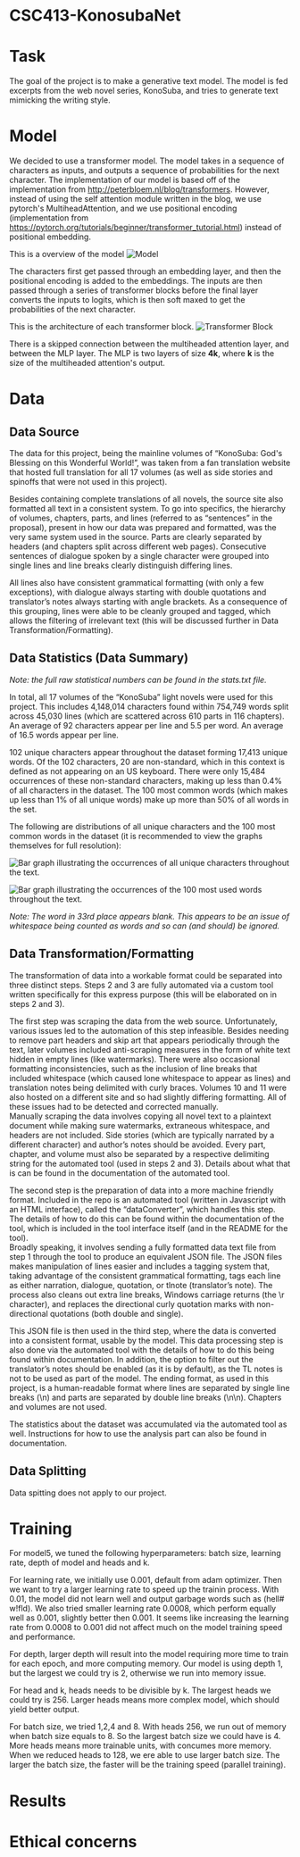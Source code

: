# CSC413-KonosubaNet

# Task

The goal of the project is to make a generative text model. The model is fed excerpts from the web novel series, KonoSuba, and tries to generate text mimicking the writing style. 

# Model
We decided to use a transformer model. The model takes in a sequence of characters as inputs, and outputs a sequence of probabilities for the next character. The implementation of our model is based off of the implementation from http://peterbloem.nl/blog/transformers. However, instead of using the self attention module written in the blog, we use pytorch's MultiheadAttention, and we use positional encoding (implementation from https://pytorch.org/tutorials/beginner/transformer_tutorial.html) instead of positional embedding. 

This is a overview of the model
![Model](Transformer_Architecture.jpeg)

The characters first get passed through an embedding layer, and then the positional encoding is added to the embeddings. The inputs are then passed through a series of transformer blocks before the final layer converts the inputs to logits, which is then soft maxed to get the probabilities of the next character.

This is the architecture of each transformer block.
![Transformer Block](Transformer_Block.jpeg)

There is a skipped connection between the multiheaded attention layer, and between the MLP layer. The MLP is two layers of size **4k**, where **k** is the size of the multiheaded attention's output. 

# Data
## Data Source

The data for this project, being the mainline volumes of “KonoSuba: God's Blessing on this Wonderful World!”, was taken from a fan translation website that hosted full translation for all 17 volumes (as well as side stories and spinoffs that were not used in this project). 

Besides containing complete translations of all novels, the source site also formatted all text in a consistent system. To go into specifics, the hierarchy of volumes, chapters, parts, and lines (referred to as “sentences” in the proposal), present in how our data was prepared and formatted, was the very same system used in the source. Parts are clearly separated by headers (and chapters split across different web pages). Consecutive sentences of dialogue spoken by a single character were grouped into single lines and line breaks clearly distinguish differing lines. 

All lines also have consistent grammatical formatting (with only a few exceptions), with dialogue always starting with double quotations and translator’s notes always starting with angle brackets. As a consequence of this grouping, lines were able to be cleanly grouped and tagged, which allows the filtering of irrelevant text (this will be discussed further in Data Transformation/Formatting). 

## Data Statistics (Data Summary)

*Note: the full raw statistical numbers can be found in the stats.txt file.*

In total, all 17 volumes of the “KonoSuba” light novels were used for this project. This includes 4,148,014 characters found within 754,749 words split across 45,030 lines (which are scattered across 610 parts in 116 chapters). An average of 92 characters appear per line and 5.5 per word. An average of 16.5 words appear per line.

102 unique characters appear throughout the dataset forming 17,413 unique words. Of the 102 characters, 20 are non-standard, which in this context is defined as not appearing on an US keyboard. There were only 15,484 occurrences of these non-standard characters, making up less than 0.4% of all characters in the dataset. The 100 most common words (which makes up less than 1% of all unique words) make up more than 50% of all words in the set.

The following are distributions of all unique characters and the 100 most common words in the dataset (it is recommended to view the graphs themselves for full resolution):

![Bar graph illustrating the occurrences of all unique characters throughout the text.](/data/graphs/Occurrence%20of%20all%20Characters.png)

![Bar graph illustrating the occurrences of the 100 most used words throughout the text.](/data/graphs/Occurrence%20of%20100%20Most%20Used%20Words.png)

*Note: The word in 33rd place appears blank. This appears to be an issue of whitespace being counted as words and so can (and should) be ignored.*

## Data Transformation/Formatting

The transformation of data into a workable format could be separated into three distinct steps. Steps 2 and 3 are fully automated via a custom tool written specifically for this express purpose (this will be elaborated on in steps 2 and 3).

The first step was scraping the data from the web source. Unfortunately, various issues led to the automation of this step infeasible. Besides needing to remove part headers and skip art that appears periodically through the text, later volumes included anti-scraping measures in the form of white text hidden in empty lines (like watermarks). There were also occasional formatting inconsistencies, such as the inclusion of line breaks that included whitespace (which caused lone whitespace to appear as lines) and translation notes being delimited with curly braces. Volumes 10 and 11 were also hosted on a different site and so had slightly differing formatting. All of these issues had to be detected and corrected manually.  
Manually scraping the data involves copying all novel text to a plaintext document while making sure watermarks, extraneous whitespace, and headers are not included. Side stories (which are typically narrated by a different character) and author’s notes should be avoided. Every part, chapter, and volume must also be separated by a respective delimiting string for the automated tool (used in steps 2 and 3). Details about what that is can be found in the documentation of the automated tool.

The second step is the preparation of data into a more machine friendly format. Included in the repo is an automated tool (written in Javascript with an HTML interface), called the “dataConverter”, which handles this step. The details of how to do this can be found within the documentation of the tool, which is included in the tool interface itself (and in the README for the tool).  
Broadly speaking, it involves sending a fully formatted data text file from step 1 through the tool to produce an equivalent JSON file. The JSON files makes manipulation of lines easier and includes a tagging system that, taking advantage of the consistent grammatical formatting, tags each line as either narration, dialogue, quotation, or tlnote (translator’s note). The process also cleans out extra line breaks, Windows carriage returns (the \r character), and replaces the directional curly quotation marks with non-directional quotations (both double and single).

This JSON file is then used in the third step, where the data is converted into a consistent format, usable by the model. This data processing step is also done via the automated tool with the details of how to do this being found within documentation. In addition, the option to filter out the translator’s notes should be enabled (as it is by default), as the TL notes is not to be used as part of the model. The ending format, as used in this project, is a human-readable format where lines are separated by single line breaks (\n) and parts are separated by double line breaks (\n\n). Chapters and volumes are not used.

The statistics about the dataset was accumulated via the automated tool as well. Instructions for how to use the analysis part can also be found in documentation.

## Data Splitting

Data spitting does not apply to our project.

# Training
For model5, we tuned the following hyperparameters: batch size, learning rate, depth of model and heads and k.

For learning rate, we initially use 0.001, default from adam optimizer. Then we want to try a larger learning rate to speed up the trainin process. With 0.01, the model did not learn well and output garbage words such as (hell# w!fld). We also tried smaller learning rate 0.0008, which perform equally well as 0.001, slightly better then 0.001. It seems like increasing the learning rate from 0.0008 to 0.001 did not affect much on the model training speed and performance.

For depth, larger depth will result into the model requiring more time to train for each epoch, and more computing memory.  Our model is using depth 1, but the largest we could try is 2, otherwise we run into memory issue.

For head and k, heads needs to be divisible by k. The largest heads we could try is 256. Larger heads means more complex model, which should yield better output.

For batch size, we tried 1,2,4 and 8. With heads 256, we run out of memory when batch size equals to 8. So the largest batch size we could have is 4. More heads means more trainable units, with concumes more memory. When we reduced heads to 128, we ere able to use larger batch size. The larger the batch size, the faster will be the training speed (parallel training).

# Results

# Ethical concerns

